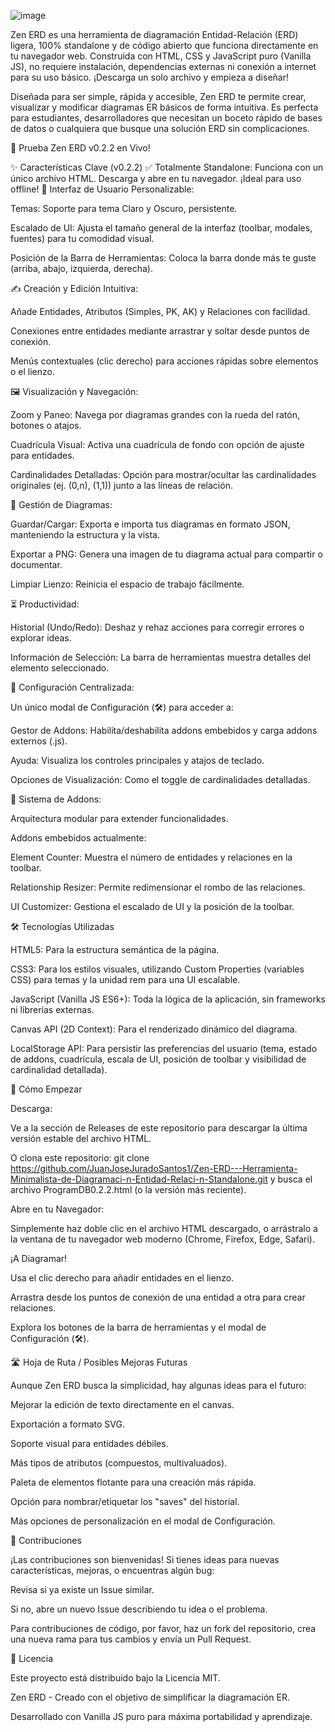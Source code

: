 ![image](https://github.com/user-attachments/assets/dc9e8cac-b4b2-4bdb-86da-d791ce2272a0)


Zen ERD es una herramienta de diagramación Entidad-Relación (ERD) ligera, 100% standalone y de código abierto que funciona directamente en tu navegador web. Construida con HTML, CSS y JavaScript puro (Vanilla JS), no requiere instalación, dependencias externas ni conexión a internet para su uso básico. ¡Descarga un solo archivo y empieza a diseñar!

Diseñada para ser simple, rápida y accesible, Zen ERD te permite crear, visualizar y modificar diagramas ER básicos de forma intuitiva. Es perfecta para estudiantes, desarrolladores que necesitan un boceto rápido de bases de datos o cualquiera que busque una solución ERD sin complicaciones.

🔗 Prueba Zen ERD v0.2.2 en Vivo!

✨ Características Clave (v0.2.2)
✅ Totalmente Standalone: Funciona con un único archivo HTML. Descarga y abre en tu navegador. ¡Ideal para uso offline!
🎨 Interfaz de Usuario Personalizable:

Temas: Soporte para tema Claro y Oscuro, persistente.

Escalado de UI: Ajusta el tamaño general de la interfaz (toolbar, modales, fuentes) para tu comodidad visual.

Posición de la Barra de Herramientas: Coloca la barra donde más te guste (arriba, abajo, izquierda, derecha).

✍️ Creación y Edición Intuitiva:

Añade Entidades, Atributos (Simples, PK, AK) y Relaciones con facilidad.

Conexiones entre entidades mediante arrastrar y soltar desde puntos de conexión.

Menús contextuales (clic derecho) para acciones rápidas sobre elementos o el lienzo.

🖼️ Visualización y Navegación:

Zoom y Paneo: Navega por diagramas grandes con la rueda del ratón, botones o atajos.

Cuadrícula Visual: Activa una cuadrícula de fondo con opción de ajuste para entidades.

Cardinalidades Detalladas: Opción para mostrar/ocultar las cardinalidades originales (ej. (0,n), (1,1)) junto a las líneas de relación.

💾 Gestión de Diagramas:

Guardar/Cargar: Exporta e importa tus diagramas en formato JSON, manteniendo la estructura y la vista.

Exportar a PNG: Genera una imagen de tu diagrama actual para compartir o documentar.

Limpiar Lienzo: Reinicia el espacio de trabajo fácilmente.

⏳ Productividad:

Historial (Undo/Redo): Deshaz y rehaz acciones para corregir errores o explorar ideas.

Información de Selección: La barra de herramientas muestra detalles del elemento seleccionado.

🔧 Configuración Centralizada:

Un único modal de Configuración (🛠️) para acceder a:

Gestor de Addons: Habilita/deshabilita addons embebidos y carga addons externos (.js).

Ayuda: Visualiza los controles principales y atajos de teclado.

Opciones de Visualización: Como el toggle de cardinalidades detalladas.

🧩 Sistema de Addons:

Arquitectura modular para extender funcionalidades.

Addons embebidos actualmente:

Element Counter: Muestra el número de entidades y relaciones en la toolbar.

Relationship Resizer: Permite redimensionar el rombo de las relaciones.

UI Customizer: Gestiona el escalado de UI y la posición de la toolbar.

🛠️ Tecnologías Utilizadas

HTML5: Para la estructura semántica de la página.

CSS3: Para los estilos visuales, utilizando Custom Properties (variables CSS) para temas y la unidad rem para una UI escalable.

JavaScript (Vanilla JS ES6+): Toda la lógica de la aplicación, sin frameworks ni librerías externas.

Canvas API (2D Context): Para el renderizado dinámico del diagrama.

LocalStorage API: Para persistir las preferencias del usuario (tema, estado de addons, cuadrícula, escala de UI, posición de toolbar y visibilidad de cardinalidad detallada).

🚀 Cómo Empezar

Descarga:

Ve a la sección de Releases de este repositorio para descargar la última versión estable del archivo HTML.

O clona este repositorio: git clone https://github.com/JuanJoseJuradoSantos1/Zen-ERD---Herramienta-Minimalista-de-Diagramaci-n-Entidad-Relaci-n-Standalone.git y busca el archivo ProgramDB0.2.2.html (o la versión más reciente).

Abre en tu Navegador:

Simplemente haz doble clic en el archivo HTML descargado, o arrástralo a la ventana de tu navegador web moderno (Chrome, Firefox, Edge, Safari).

¡A Diagramar!

Usa el clic derecho para añadir entidades en el lienzo.

Arrastra desde los puntos de conexión de una entidad a otra para crear relaciones.

Explora los botones de la barra de herramientas y el modal de Configuración (🛠️).


🛣️ Hoja de Ruta / Posibles Mejoras Futuras

Aunque Zen ERD busca la simplicidad, hay algunas ideas para el futuro:

Mejorar la edición de texto directamente en el canvas.

Exportación a formato SVG.

Soporte visual para entidades débiles.

Más tipos de atributos (compuestos, multivaluados).

Paleta de elementos flotante para una creación más rápida.

Opción para nombrar/etiquetar los "saves" del historial.

Más opciones de personalización en el modal de Configuración.

🤝 Contribuciones

¡Las contribuciones son bienvenidas! Si tienes ideas para nuevas características, mejoras, o encuentras algún bug:

Revisa si ya existe un Issue similar.

Si no, abre un nuevo Issue describiendo tu idea o el problema.

Para contribuciones de código, por favor, haz un fork del repositorio, crea una nueva rama para tus cambios y envía un Pull Request.

📜 Licencia

Este proyecto está distribuido bajo la Licencia MIT.

Zen ERD - Creado con el objetivo de simplificar la diagramación ER.

Desarrollado con Vanilla JS puro para máxima portabilidad y aprendizaje.
